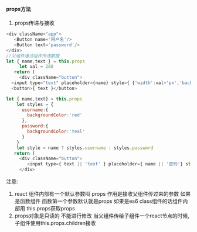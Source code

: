 #### props方法

1. props传递与接收

```js
<div className="app">
   <Button name='用户名'/>
   <Button text='password'/>
</div>
//父组件通过组件传递数据
let { name,text } = this.props
     let val = 280
   return (
     <div className="button">
  <input type="text" placeholder={name} style={ {'width':val+'px','backgroundColor':'red'} }/>
  <button>{ text }</button>
```
```js
let { name,text} = this.props
    let styles = {
      username:{
        backgroundColor:'red'
      },
      password:{
        backgroundColor:'teal'
      }
    }
    let style = name ? styles.username : styles.password
   return (
     <div className="button">
        <input type={ text || 'text' } placeholder={ name || '密码'} style={ style }/>
     </div>
```
注意:
1. react 组件内部有一个默认参数叫 props 作用是接收父组件传过来的参数
如果是函数组件 函数第一个参数默认就是props
如果是es6 class组件的话组件内部用 this.props获取props
2. props对象是只读的 不能进行修改
当父组件传给子组件一个react节点的时候,子组件使用this.props.children接收
